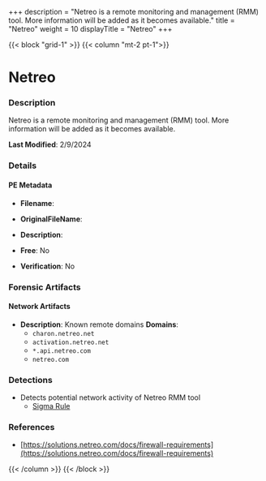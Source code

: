 +++
description = "Netreo is a remote monitoring and management (RMM) tool. More information will be added as it becomes available."
title = "Netreo"
weight = 10
displayTitle = "Netreo"
+++


{{< block "grid-1" >}}
{{< column "mt-2 pt-1">}}

# Netreo


### Description

Netreo is a remote monitoring and management (RMM) tool. More information will be added as it becomes available.



**Last Modified**: 2/9/2024

### Details


#### PE Metadata
- **Filename**: 
- **OriginalFileName**: 
- **Description**: 


- **Free**: No

- **Verification**: No





### Forensic Artifacts




#### Network Artifacts
- **Description**: Known remote domains  **Domains**:
    - `charon.netreo.net`
    - `activation.netreo.net`
    - `*.api.netreo.com`
    - `netreo.com`


### Detections
- Detects potential network activity of Netreo RMM tool
  - [Sigma Rule](https://github.com/magicsword-io/LOLRMM/blob/main/detections/sigma/netreo_network_sigma.yml)

### References
- [https://solutions.netreo.com/docs/firewall-requirements](https://solutions.netreo.com/docs/firewall-requirements)



{{< /column >}}
{{< /block >}}
